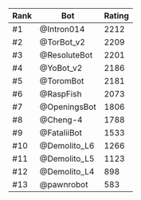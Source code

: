 Rank|Bot|Rating
---|---|---
#1|@Intron014|2212
#2|@TorBot_v2|2209
#3|@ResoluteBot|2201
#4|@YoBot_v2|2186
#5|@ToromBot|2181
#6|@RaspFish|2073
#7|@OpeningsBot|1806
#8|@Cheng-4|1788
#9|@FataliiBot|1533
#10|@Demolito_L6|1266
#11|@Demolito_L5|1123
#12|@Demolito_L4|898
#13|@pawnrobot|583
